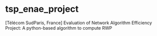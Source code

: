 # tsp_enae_project
[Télécom SudParis, France] Evaluation of Network Algorithm Efficiency Project: A python-based algorithm to compute RWP
